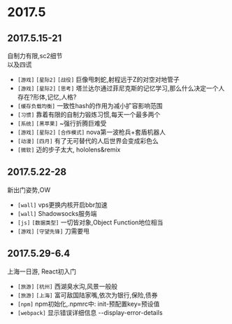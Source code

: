# 2017.5

## 2017.5.15-21

自制力有限,sc2细节  
以及四谎

* `[游戏]` `[星际2]` `[战役]` 巨像甩刺蛇,射程远于Z的对空对地管子
* `[游戏]` `[星际2]` `[思考]` 塔兰达尔通过菲尼克斯的记忆学习,那么什么决定一个人存在?形体,记忆,人格?
* `[缓存负载均衡]` 一致性hash的作用为减小扩容影响范围
* `[习惯]` 靠着有限的自制力锻炼习惯,每天一个最多两个
* `[系统]` `[黑苹果]` ~强行折腾巨难受
* `[游戏]` `[星际2]` `[合作模式]` nova第一波枪兵+套盾机器人
* `[动漫]` `[四月]` 有了无可替代的人后世界会变成彩色么
* `[微软]` 迈的步子太大, hololens&remix

## 2017.5.22-28

新出门姿势,OW

* `[wall]` vps更换内核开启bbr加速
* `[wall]` Shadowsocks服务端
* `[js]` `[数据类型]` 一切皆对象,Object Function地位相当
* `[游戏]` `[守望先锋]` 刀需要甩

## 2017.5.29-6.4

上海一日游, React初入门

* `[旅游]` `[杭州]` 西湖臭水沟,风景一般般
* `[旅游]` `[上海]` 富可敌国陆家嘴,依次为银行,保险,债券
* `[npm]` npm初始化,.npmrc中: init-预配置key=预设值
* `[webpack]` 显示错误详细信息 --display-error-details